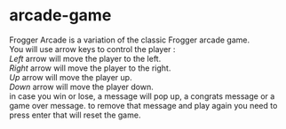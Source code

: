 # arcade-game
Frogger Arcade is a variation of the classic Frogger arcade game. <br>You will use arrow keys to control the player :  <br>*Left* arrow will move the player to the left.<br> *Right* arrow will move the player to the right. <br>*Up* arrow will move the player up. <br>*Down* arrow will move the player down. <br>in case you win or lose, a message will pop up, a congrats message or a game over message. to remove that message and play again you need to press enter that will reset the game.
